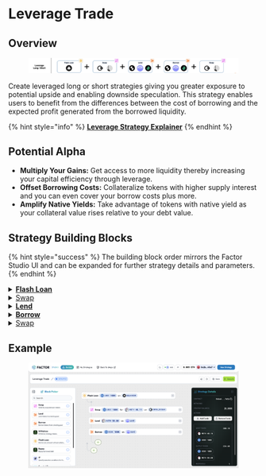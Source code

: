 # Leverage Trade

## Overview

<figure><img src="../../../.gitbook/assets/image (6) (1) (1) (1).png" alt=""><figcaption></figcaption></figure>

Create leveraged long or short strategies giving you greater exposure to potential upside and enabling downside speculation. This strategy enables users to benefit from the differences between the cost of borrowing and the expected profit generated from the borrowed liquidity.

{% hint style="info" %}
[**Leverage Strategy Explainer**](../../strategy-explainers/leverage/)
{% endhint %}

## Potential Alpha

* **Multiply Your Gains:** Get access to more liquidity thereby increasing your capital efficiency through leverage.
* **Offset Borrowing Costs:** Collateralize tokens with higher supply interest and you can even cover your borrow costs plus more.
* **Amplify Native Yields:** Take advantage of tokens with native yield as your collateral value rises relative to your debt value.

## Strategy Building Blocks

{% hint style="success" %}
The building block order mirrors the Factor Studio UI and can be expanded for further strategy details and parameters.
{% endhint %}

<details>

<summary><a href="../../../factor-building-blocks/flash-loan/"><strong>Flash Loan</strong></a></summary>

* Create a flash loan for the asset token.
  * Longs: Asset token is the token which you are bullish on.
  * Shorts: Asset token is a stable token with debt being the token you are bearish on.
* The amount that you can flash loan will be dependent on the maximum collateralization ratio for your selected lending pool (i.e. $$\text{collatRatio}=\frac{value_\text{flashLoan}}{value_\text{initiaclCollateral}+value_\text{flashLoan}}$$ ).
* If there is no existing flash loan market for either your asset token, you will have to add an additional [Swap Building Block](../../../factor-building-blocks/swap/) per below.

</details>

<details>

<summary><a href="../../../factor-building-blocks/swap/">Swap</a></summary>

* This is an optional block in the case where there is no flash loan market for your asset token.
* Swap the flash loaned token for your target asset token.

</details>

<details>

<summary><a href="../../../factor-building-blocks/lend.md"><strong>Lend</strong></a></summary>

* Add the newly acquired asset tokens to the target lending pool as collateral.

</details>

<details>

<summary><a href="../../../factor-building-blocks/borrow.md"><strong>Borrow</strong></a></summary>

* Borrow the flash loan debt amount.
* If the debt and flash loan token differs, you will need to add an additional swap step per below.

</details>

<details>

<summary><a href="../../../factor-building-blocks/swap/">Swap</a></summary>

* Swap the debt token for the flash loan token.
* The flash loan debt will be automatically deducted from your strategy.

</details>

## Example

<figure><img src="../../../.gitbook/assets/image (5) (1).png" alt=""><figcaption></figcaption></figure>
